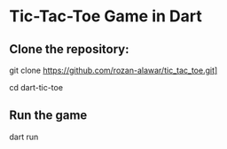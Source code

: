 # Tic-Tac-Toe Game in Dart


## Clone the repository:

   git clone https://github.com/rozan-alawar/tic_tac_toe.git]
   
   cd dart-tic-toe

## Run the game

   dart run 



